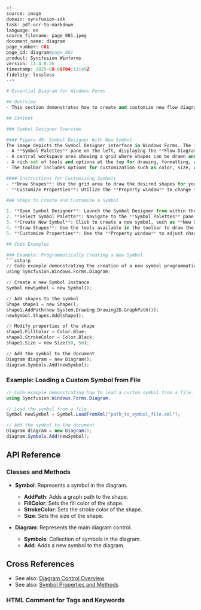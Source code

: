 ```python
<!-- 
source: image
domain: syncfusion-sdk
task: pdf-ocr-to-markdown
language: en
source_filename: page_081.jpeg
document_name: diagram
page_number: 081
page_id: diagram#page_081
product: Syncfusion Winforms
version: 11.4.0.26
timestamp: 2025-08-09T04:13:49Z
fidelity: lossless
-->

# Essential Diagram for Windows Forms

## Overview
- This section demonstrates how to create and customize new flow diagram symbols using the Symbol Designer in Windows Forms.

## Content

### Symbol Designer Overview

#### Figure 49: Symbol Designer With New Symbol
The image depicts the Symbol Designer interface in Windows Forms. The interface includes:
- A **Symbol Palettes** pane on the left, displaying the **Flow Diagram Symbol** category, which contains a symbol named **New Symbol1**.
- A central workspace area showing a grid where shapes can be drawn and customized.
- A rich set of tools and options at the top for drawing, formatting, and editing symbols.
- The toolbar includes options for customization such as color, size, and shape properties.

#### Instructions for Customizing Symbols
- **Draw Shapes**: Use the grid area to draw the desired shapes for your flow diagram symbol.
- **Customize Properties**: Utilize the **Property window** to change the properties of the shapes (Example: Color, Size, etc.).

### Steps to Create and Customize a Symbol

1. **Open Symbol Designer**: Launch the Symbol Designer from within the Windows Forms application.
2. **Select Symbol Palette**: Navigate to the **Symbol Palettes** pane and choose the appropriate category, such as **Flow Diagram Symbol**.
3. **Create New Symbol**: Click to create a new symbol, such as **New Symbol1**.
4. **Draw Shapes**: Use the tools available in the toolbar to draw the desired shapes in the grid area.
5. **Customize Properties**: Use the **Property window** to adjust characteristics like color, size, and other properties of the drawn shapes.

## Code Examples

### Example: Programmatically Creating a New Symbol
```csharp
// Code example demonstrating the creation of a new symbol programmatically.
using Syncfusion.Windows.Forms.Diagram;

// Create a new Symbol instance
Symbol newSymbol = new Symbol();

// Add shapes to the symbol
Shape shape1 = new Shape();
shape1.AddPath(new System.Drawing.Drawing2D.GraphPath());
newSymbol.Shapes.Add(shape1);

// Modify properties of the shape
shape1.FillColor = Color.Blue;
shape1.StrokeColor = Color.Black;
shape1.Size = new Size(50, 50);

// Add the symbol to the document
Diagram diagram = new Diagram();
diagram.Symbols.Add(newSymbol);
```

### Example: Loading a Custom Symbol from File
```csharp
// Code example demonstrating how to load a custom symbol from a file.
using Syncfusion.Windows.Forms.Diagram;

// Load the symbol from a file
Symbol newSymbol = Symbol.LoadFromXml("path_to_symbol_file.xml");

// Add the symbol to the document
Diagram diagram = new Diagram();
diagram.Symbols.Add(newSymbol);
```

## API Reference

### Classes and Methods
- **Symbol**: Represents a symbol in the diagram.
  - **AddPath**: Adds a graph path to the shape.
  - **FillColor**: Sets the fill color of the shape.
  - **StrokeColor**: Sets the stroke color of the shape.
  - **Size**: Sets the size of the shape.
  
- **Diagram**: Represents the main diagram control.
  - **Symbols**: Collection of symbols in the diagram.
  - **Add**: Adds a new symbol to the diagram.

## Cross References
- See also: [Diagram Control Overview](#diagram-control-overview)
- See also: [Symbol Properties and Methods](#symbol-properties-and-methods)

### HTML Comment for Tags and Keywords
<!-- tags: [diagram, windows forms, custom symbols, symbol designer, shape properties] keywords: [draw, customize, properties, shapes, symbol creation, flow diagrams, windows forms] -->
```